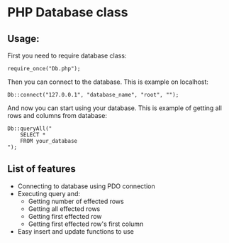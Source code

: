 # PHP Database class

## Usage:
First you need to require database class:
```
require_once("Db.php");
```
Then you can connect to the database. This is example on localhost:
```
Db::connect("127.0.0.1", "database_name", "root", "");
```
And now you can start using your database. This is example of getting all rows and columns from database:
```
Db::queryAll("
    SELECT *
    FROM your_database
");
```

## List of features
- Connecting to database using PDO connection
- Executing query and:
    - Getting number of effected rows
    - Getting all effected rows
    - Getting first effected row
    - Getting first effected row's first column
- Easy insert and update functions to use
